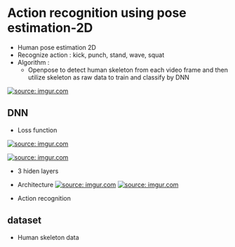 # Action recognition using pose estimation-2D 

- Human pose estimation 2D
- Recognize action : kick, punch, stand, wave, squat
- Algorithm :  
    - Openpose to detect human skeleton from each video frame and then utilize skeleton as raw data to train and classify by DNN 

<a href="https://imgur.com/QCZaDw9"><img src="https://i.imgur.com/QCZaDw9.png" title="source: imgur.com" /></a>


## DNN 
- Loss function 

<a href="https://imgur.com/GvWbLMP"><img src="https://i.imgur.com/GvWbLMP.png" title="source: imgur.com" /></a>

<a href="https://imgur.com/bUiT2XZ"><img src="https://i.imgur.com/bUiT2XZ.png" title="source: imgur.com" /></a>


- 3 hiden layers 

- Architecture 
<a href="https://imgur.com/LmZasKD"><img src="https://i.imgur.com/LmZasKD.png" title="source: imgur.com" /></a>
<a href="https://imgur.com/8axjfka"><img src="https://i.imgur.com/8axjfka.png" title="source: imgur.com" /></a>


- Action recognition 



## dataset 
- Human skeleton data 



